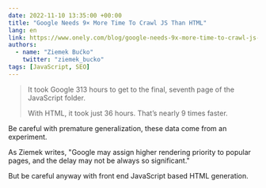 ```yaml
---
date: 2022-11-10 13:35:00 +00:00
title: "Google Needs 9× More Time To Crawl JS Than HTML"
lang: en
link: https://www.onely.com/blog/google-needs-9x-more-time-to-crawl-js-than-html/
authors:
  - name: "Ziemek Bućko"
    twitter: "ziemek_bucko"
tags: [JavaScript, SEO]
---
```


> It took Google 313 hours to get to the final, seventh page of the JavaScript folder. 
> 
> With HTML, it took just 36 hours. That’s nearly 9 times faster.

Be careful with premature generalization, these data come from an experiment.

As Ziemek writes, "Google may assign higher rendering priority to popular pages, and the delay may not be always so significant."

But be careful anyway with front end JavaScript based HTML generation.
